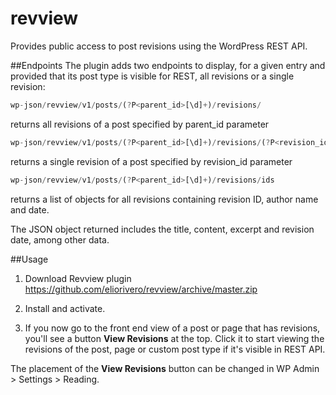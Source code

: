 # revview
Provides public access to post revisions using the WordPress REST API.

##Endpoints
The plugin adds two endpoints to display, for a given entry and provided that its post type is visible for REST, all revisions or a single revision:


```js
wp-json/revview/v1/posts/(?P<parent_id>[\d]+)/revisions/
```
returns all revisions of a post specified by parent_id parameter


```js
wp-json/revview/v1/posts/(?P<parent_id>[\d]+)/revisions/(?P<revision_id>[\d]+)
```
returns a single revision of a post specified by revision_id parameter


```js
wp-json/revview/v1/posts/(?P<parent_id>[\d]+)/revisions/ids
```
returns a list of objects for all revisions containing revision ID, author name and date.

The JSON object returned includes the title, content, excerpt and revision date, among other data.

##Usage
1. Download Revview plugin https://github.com/eliorivero/revview/archive/master.zip

2. Install and activate.

3. If you now go to the front end view of a post or page that has revisions, you'll see a button **View Revisions** at the top. Click it to start viewing the revisions of the post, page or custom post type if it's visible in REST API.

The placement of the **View Revisions** button can be changed in WP Admin > Settings > Reading.
